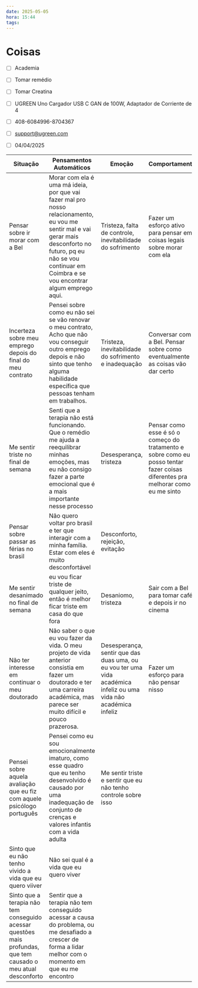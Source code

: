 ```yaml
---
date: 2025-05-05
hora: 15:44
tags:
---
```





# Coisas
- [ ] Academia
- [ ] Tomar remédio
- [ ] Tomar Creatina
- [ ] UGREEN Uno Cargador USB C GAN de 100W, Adaptador de Corriente de 4
- [ ] 408-6084996-8704367
- [ ] support@ugreen.com
- [ ] 04/04/2025


| Situação                                                                                                        | Pensamentos Automáticos                                                                                                                                                                                                 | Emoção                                                                                                            | Comportamento                                                                                                                   |
| --------------------------------------------------------------------------------------------------------------- | ----------------------------------------------------------------------------------------------------------------------------------------------------------------------------------------------------------------------- | ----------------------------------------------------------------------------------------------------------------- | ------------------------------------------------------------------------------------------------------------------------------- |
| Pensar sobre ir morar com a Bel                                                                                 | Morar com ela é uma má ideia, por que vai fazer mal pro nosso relacionamento, eu vou me sentir mal e vai gerar mais desconforto no futuro, pq eu não se vou continuar em Coimbra e se vou encontrar algum emprego aqui. | Tristeza, falta  de controle, inevitabilidade do sofrimento                                                       | Fazer um esforço ativo para pensar em coisas legais sobre morar com ela                                                         |
| Incerteza sobre meu emprego depois do final do meu contrato                                                     | Pensei sobre como eu não sei se vão renovar o meu contrato, Acho que não vou conseguir outro emprego depois e não sinto que tenho alguma habilidade específica que pessoas tenham em trabalhos.                         | Tristeza, inevitabilidade do sofrimento e inadequação                                                             | Conversar com a Bel. Pensar sobre como eventualmente as coisas vão dar certo                                                    |
| Me sentir triste no final de semana                                                                             | Senti que a terapia não está funcionando. Que o remédio me ajuda a reequilibrar minhas emoções, mas eu não consigo fazer a parte emocional que é a mais importante nesse processo                                       | Desesperança, tristeza                                                                                            | Pensar como esse é só o começo do tratamento e sobre como eu posso tentar fazer coisas diferentes pra melhorar como eu me sinto |
| Pensar sobre passar as férias no brasil                                                                         | Não quero voltar pro brasil e ter que interagir com a minha família. Estar com eles é muito desconfortável                                                                                                              | Desconforto, rejeição, evitação                                                                                   |                                                                                                                                 |
| Me sentir desanimado no final de semana                                                                         | eu vou ficar triste de qualquer jeito, então é melhor ficar triste em casa do que fora                                                                                                                                  | Desaniomo, tristeza                                                                                               | Sair com a Bel para tomar café e depois ir no cinema                                                                            |
| Não ter interesse em continuar o meu doutorado                                                                  | Não saber o que eu vou fazer da vida. O meu projeto de vida anterior consistia em fazer um doutorado e ter uma carreira académica, mas parece ser muito difícil e pouco prazerosa.                                      | Desesperança, sentir que das duas uma, ou eu vou ter uma vida académica infeliz ou uma vida não académica infeliz | Fazer um esforço para não pensar nisso                                                                                          |
| Pensei sobre aquela avaliação que eu fiz com aquele psicólogo português                                         | Pensei como eu sou emocionalmente imaturo, como esse quadro que eu tenho desenvolvido é causado por uma inadequação de conjunto de crenças e valores infantis com a vida adulta                                         | Me sentir triste e sentir que eu não tenho controle sobre isso                                                    |                                                                                                                                 |
| Sinto que eu não tenho vivido a vida que eu quero viiver                                                        | Não sei qual é a vida que eu quero viver                                                                                                                                                                                |                                                                                                                   |                                                                                                                                 |
| Sinto que a terapia não tem conseguido acessar questões mais profundas, que tem causado o meu atual desconforto | Sentir que a terapia não tem conseguido acessar a causa do problema, ou me desafiado a crescer de forma a lidar melhor com o momento em que eu me encontro                                                              |                                                                                                                   |                                                                                                                                 |
